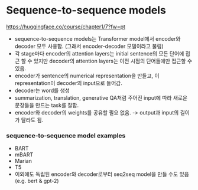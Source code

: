 # Sequence-to-sequence models
https://huggingface.co/course/chapter1/7?fw=pt

- sequence-to-sequence models는 Transformer model에서 encoder와 decoder 모두 사용함. (그래서 encoder-decoder 모델이라고 불림)
- 각 stage마다 encoder의 attention layers는 initial sentence의 모든 단어에 접근 할 수 있지만 decoder의 attention layers는 이전 시점의 단어들에만 접근할 수 있음.
- encoder가 sentence의 numerical representation을 만들고, 이 representation이 decoder의 input으로 들어감.
- decoder는 word를 생성
- summarization, translation, generative QA처럼 주어진 input에 따라 새로운 문장들을 만드는 task를 잘함.
- encoder와 decoder의 weights를 공유할 필요 없음. -> output과 input의 길이가 달라도 됨.

### sequence-to-sequence model examples
- BART
- mBART
- Marian
- T5
- 이외에도 독립된 encoder와 decoder로부터 seq2seq model을 만들 수도 있음 (e.g. bert & gpt-2)
